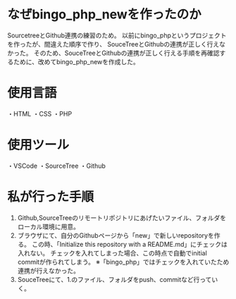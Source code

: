 # なぜbingo_php_newを作ったのか
SourcetreeとGithub連携の練習のため。
以前にbingo_phpというプロジェクトを作ったが、間違えた順序で作り、 SouceTreeとGithubの連携が正しく行えなかった。
そのため、SouceTreeとGithubの連携が正しく行える手順を再確認するために、改めてbingo_php_newを作成した。

# 使用言語
・HTML
・CSS
・PHP

# 使用ツール
・VSCode
・SourceTree
・Github

# 私が行った手順
1. Github,SourceTreeのリモートリポジトリにあげたいファイル、フォルダをローカル環境に用意。
2. ブラウザにて、自分のGithubページから「new」で新しいrepositoryを作る。
この時、「Initialize this repository with a README.md」にチェックは入れない。
チェックを入れてしまった場合、この時点で自動でinitial  commitが作られてしまう。
※「bingo_php」ではチェックを入れていたため連携が行えなかった。
3. SouceTreeにて、1.のファイル、フォルダをpush、commitなど行っていく。 
